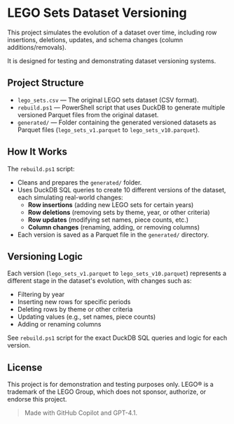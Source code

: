 # LEGO Sets Dataset Versioning

This project simulates the evolution of a dataset over time, including row insertions, deletions, updates, and schema changes (column additions/removals).

It is designed for testing and demonstrating dataset versioning systems.

## Project Structure

- `lego_sets.csv` — The original LEGO sets dataset (CSV format).
- `rebuild.ps1` — PowerShell script that uses DuckDB to generate multiple versioned Parquet files from the original dataset.
- `generated/` — Folder containing the generated versioned datasets as Parquet files (`lego_sets_v1.parquet` to `lego_sets_v10.parquet`).

## How It Works

The `rebuild.ps1` script:
- Cleans and prepares the `generated/` folder.
- Uses DuckDB SQL queries to create 10 different versions of the dataset, each simulating real-world changes:
  - **Row insertions** (adding new LEGO sets for certain years)
  - **Row deletions** (removing sets by theme, year, or other criteria)
  - **Row updates** (modifying set names, piece counts, etc.)
  - **Column changes** (renaming, adding, or removing columns)
- Each version is saved as a Parquet file in the `generated/` directory.

## Versioning Logic

Each version (`lego_sets_v1.parquet` to `lego_sets_v10.parquet`) represents a different stage in the dataset's evolution, with changes such as:
- Filtering by year
- Inserting new rows for specific periods
- Deleting rows by theme or other criteria
- Updating values (e.g., set names, piece counts)
- Adding or renaming columns

See `rebuild.ps1` script for the exact DuckDB SQL queries and logic for each version.

## License

This project is for demonstration and testing purposes only. LEGO® is a trademark of the LEGO Group, which does not sponsor, authorize, or endorse this project.

> Made with GitHub Copilot and GPT-4.1.